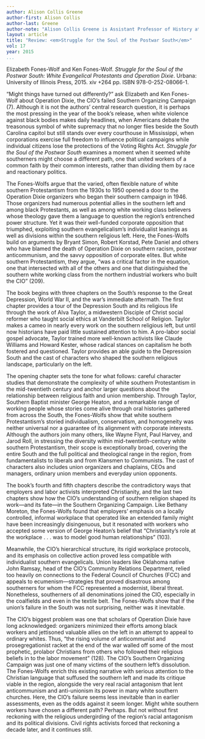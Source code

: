 ```yaml
---
author: Alison Collis Greene
author-first: Alison Collis
author-last: Greene
author-note: "Alison Collis Greene is Assistant Professor of History at Mississippi State University."
layout: article
title: "Review: <em>Struggle for the Soul of the Postwar South</em>"
vol: 17
year: 2015
...
```



Elizabeth Fones-Wolf and Ken Fones-Wolf. *Struggle for the Soul of the Postwar South: White Evangelical Protestants and Operation Dixie*. Urbana: University of Illinois Press, 2015. xiv +264 pp. ISBN 978-0-252-08066-1. 

“Might things have turned out differently?” ask Elizabeth and Ken Fones-Wolf about Operation Dixie, the CIO’s failed Southern Organizing Campaign (7). Although it is not the authors’ central research question, it is perhaps the most pressing in the year of the book’s release, when white violence against black bodies makes daily headlines, when Americans debate the treasonous symbol of white supremacy that no longer flies beside the South Carolina capitol but still stands over every courthouse in Mississippi, when corporations exercise full freedom to influence political campaigns while individual citizens lose the protections of the Voting Rights Act. *Struggle for the Soul of the Postwar South* examines a moment when it seemed white southerners might choose a different path, one that united workers of a common faith by their common interests, rather than dividing them by race and reactionary politics.

The Fones-Wolfs argue that the varied, often flexible nature of white southern Protestantism from the 1930s to 1950 opened a door to the Operation Dixie organizers who began their southern campaign in 1946. Those organizers had numerous potential allies in the southern left and among black Protestants, as well as among white working class believers whose theology gave them a language to question the region’s entrenched power structure. Yet it was their well-funded corporate opposition that triumphed, exploiting southern evangelicalism’s individualist leanings as well as divisions within the southern religious left. Here, the Fones-Wolfs build on arguments by Bryant Simon, Robert Korstad, Pete Daniel and others who have blamed the death of Operation Dixie on southern racism, postwar anticommunism, and the savvy opposition of corporate elites. But white southern Protestantism, they argue, “was a critical factor in the equation, one that intersected with all of the others and one that distinguished the southern white working class from the northern industrial workers who built the CIO” (209).

The book begins with three chapters on the South’s response to the Great Depression, World War II, and the war’s immediate aftermath. The first chapter provides a tour of the Depression South and its religious life through the work of Alva Taylor, a midwestern Disciple of Christ social reformer who taught social ethics at Vanderbilt School of Religion. Taylor makes a cameo in nearly every work on the southern religious left, but until now historians have paid little sustained attention to him. A pro-labor social gospel advocate, Taylor trained more well-known activists like Claude Williams and Howard Kester, whose radical stances on capitalism he both fostered and questioned. Taylor provides an able guide to the Depression South and the cast of characters who shaped the southern religious landscape, particularly on the left.

The opening chapter sets the tone for what follows: careful character studies that demonstrate the complexity of white southern Protestantism in the mid-twentieth century and anchor larger questions about the relationship between religious faith and union membership. Through Taylor, Southern Baptist minister George Heaton, and a remarkable range of working people whose stories come alive through oral histories gathered from across the South, the Fones-Wolfs show that white southern Protestantism’s storied individualism, conservatism, and homogeneity was neither universal nor a guarantee of its alignment with corporate interests. Although the authors join many others, like Wayne Flynt, Paul Harvey, and Jarod Roll, in stressing the diversity within mid-twentieth-century white southern Protestantism, their scope is exceptionally broad, covering the entire South and the full political and theological range in the region, from fundamentalists to liberals and from Klansmen to Communists. The cast of characters also includes union organizers and chaplains, CEOs and managers, ordinary union members and everyday union opponents. 

The book’s fourth and fifth chapters describe the contradictory ways that employers and labor activists interpreted Christianity, and the last two chapters show how the CIO’s understanding of southern religion shaped its work—and its fate—in the Southern Organizing Campaign. Like Bethany Moreton, the Fones-Wolfs found that employers’ emphasis on a locally controlled, informal workplace that operated like an extended family might have been increasingly disingenuous, but it resonated with workers who accepted some version of George Heaton’s belief that “Christianity’s role at the workplace . . . was to model good human relationships” (103). 

Meanwhile, the CIO’s hierarchical structure, its rigid workplace protocols, and its emphasis on collective action proved less compatible with individualist southern evangelicals. Union leaders like Oklahoma native John Ramsay, head of the CIO’s Community Relations Department, relied too heavily on connections to the Federal Council of Churches (FCC) and appeals to ecumenism—strategies that proved disastrous among southerners for whom the FCC represented a modernist, liberal threat. Nonetheless, southerners of all denominations joined the CIO, especially in the coalfields and even in the textile belt. The Fones-Wolfs show that if the union’s failure in the South was not surprising, neither was it inevitable.

The CIO’s biggest problem was one that scholars of Operation Dixie have long acknowledged:  organizers minimized their efforts among black workers and jettisoned valuable allies on the left in an attempt to appeal to ordinary whites. Thus, “the rising volume of anticommunist and prosegregationist racket at the end of the war walled off some of the most prophetic, prolabor Christians from others who followed their religious beliefs in to the labor movement” (128). The CIO’s Southern Organizing Campaign was just one of many victims of the southern left’s dissolution. The Fones-Wolfs enrich this existing narrative with serious attention to the Christian language that suffused the southern left and made its critique viable in the region, alongside the very real racial antagonism that lent anticommunism and anti-unionism its power in many white southern churches. Here, the CIO’s failure seems less inevitable than in earlier assessments, even as the odds against it seem longer. Might white southern workers have chosen a different path? Perhaps. But not without first reckoning with the religious undergirding of the region’s racial antagonism and its political divisions. Civil rights activists forced that reckoning a decade later, and it continues still.

